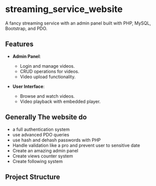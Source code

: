 # streaming_service_website


A fancy streaming service with an admin panel built with PHP, MySQL, Bootstrap, and PDO.

## Features

- **Admin Panel**:
  - Login and manage videos.
  - CRUD operations for videos.
  - Video upload functionality.

- **User Interface**:
  - Browse and watch videos.
  - Video playback with embedded player.
## Generally The website do
 - a full authentication system
 - use advanced PDO queries
 - use hash and dehash passwords with PHP
 -  Handle validation like a pro and prevent user to sensitive date
 - Create an amazing admin panel
 - Create views counter system
 - Create following system

## Project Structure

